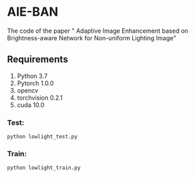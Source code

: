 # AIE-BAN
The code of the paper " Adaptive Image Enhancement based on Brightness-aware Network for Non-uniform Lighting Image"
## Requirements
1. Python 3.7 
2. Pytorch 1.0.0
3. opencv
4. torchvision 0.2.1
5. cuda 10.0

### Test: 

```
python lowlight_test.py 
```

### Train:
```
python lowlight_train.py 
```
